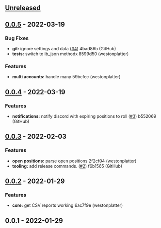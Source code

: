 <a name="unreleased"></a>
## [Unreleased]


<a name="0.0.5"></a>
## [0.0.5] - 2022-03-19
### Bug Fixes
- **git:** ignore settings and data ([#4](https://github.com/westonplatter/finx-airflow/issues/4)) 4bad86b (GitHub)
- **tests:** switch to ib_json methodx 8599d50 (westonplatter)

### Features
- **multi accounts:** handle many 59bcfec (westonplatter)


<a name="0.0.4"></a>
## [0.0.4] - 2022-03-19
### Features
- **notifications:** notify discord with expiring positions to roll ([#3](https://github.com/westonplatter/finx-airflow/issues/3)) b552069 (GitHub)


<a name="0.0.3"></a>
## [0.0.3] - 2022-02-03
### Features
- **open positions:** parse open positions 2f2cf04 (westonplatter)
- **tooling:** add release commands. ([#2](https://github.com/westonplatter/finx-airflow/issues/2)) f6b1565 (GitHub)


<a name="0.0.2"></a>
## [0.0.2] - 2022-01-29
### Features
- **core:** get CSV reports working 6ac7f9e (westonplatter)


<a name="0.0.1"></a>
## 0.0.1 - 2022-01-29

[Unreleased]: https://github.com/westonplatter/finx-airflow/compare/0.0.5...HEAD
[0.0.5]: https://github.com/westonplatter/finx-airflow/compare/0.0.4...0.0.5
[0.0.4]: https://github.com/westonplatter/finx-airflow/compare/0.0.3...0.0.4
[0.0.3]: https://github.com/westonplatter/finx-airflow/compare/0.0.2...0.0.3
[0.0.2]: https://github.com/westonplatter/finx-airflow/compare/0.0.1...0.0.2
